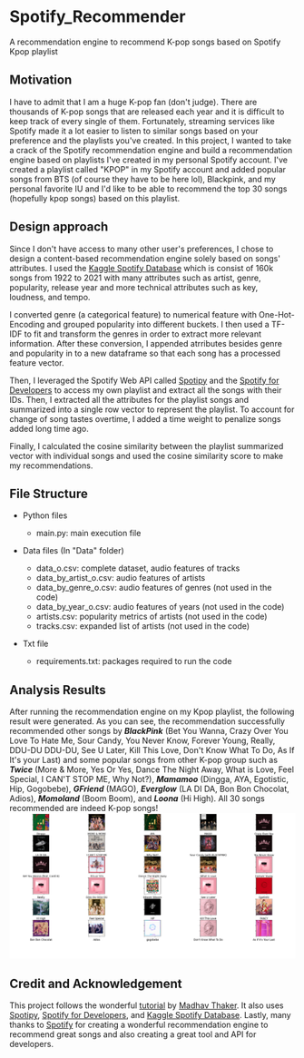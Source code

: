# Spotify_Recommender
A recommendation engine to recommend K-pop songs based on Spotify Kpop playlist

 ## Motivation
I have to admit that I am a huge K-pop fan (don't judge). There are thousands of K-pop songs that are released each year and it is difficult to keep track of every single of them. 
Fortunately, streaming services like Spotify made it a lot easier to listen to similar songs based on your preference and the playlists you've created. In this project, I wanted 
to take a crack of the Spotify recommendation engine and build a recommendation engine based on playlists I've created in my personal Spotify account. I've created a playlist
called "KPOP" in my Spotify account and added popular songs from BTS (of course they have to be here lol), Blackpink, and my personal favorite IU and I'd like to be able to
recommend the top 30 songs (hopefully kpop songs) based on this playlist. 

## Design approach
Since I don't have access to many other user's preferences, I chose to design a content-based recommendation engine solely based on songs' attributes. I used the [Kaggle Spotify Database](https://www.kaggle.com/yamaerenay/spotify-dataset-19212020-160k-tracks)
which is consist of 160k songs from 1922 to 2021 with many attributes such as artist, genre, popularity, release year and more technical attributes such as key, loudness, and tempo. 

I converted genre (a categorical feature) to numerical feature with One-Hot-Encoding and grouped popularity into different buckets. I then used a TF-IDF to fit and transform the genres
in order to extract more relevant information. After these conversion, I appended atrributes besides genre and popularity in to a new dataframe so that each song has a processed feature
vector.

Then, I leveraged the Spotify Web API called [Spotipy](https://spotipy.readthedocs.io/en/2.16.1/) and the [Spotify for Developers](https://developer.spotify.com/) to access my own playlist
and extract all the songs with their IDs. Then, I extracted all the attributes for the playlist songs and summarized into a single row vector to represent the playlist. To account
for change of song tastes overtime, I added a time weight to penalize songs added long time ago.

Finally, I calculated the cosine similarity between the playlist summarized vector with individual songs and used the cosine similarity score to make my recommendations. 

## File Structure
- Python files
  - main.py: main execution file

- Data files (In "Data" folder)
  - data_o.csv: complete dataset, audio features of tracks
  - data_by_artist_o.csv: audio features of artists
  - data_by_genre_o.csv: audio features of genres (not used in the code)
  - data_by_year_o.csv: audio features of years (not used in the code)
  - artists.csv: popularity metrics of artists (not used in the code)
  - tracks.csv: expanded list of artists (not used in the code)

- Txt file
  - requirements.txt: packages required to run the code

## Analysis Results
After running the recommendation engine on my Kpop playlist, the following result were generated. As you can see, the recommendation successfully recommended other songs by ***BlackPink***
(Bet You Wanna, Crazy Over You Love To Hate Me, Sour Candy, You Never Know, Forever Young, Really, DDU-DU DDU-DU, See U Later, Kill This Love, Don't Know What To Do, As If It's your Last) and some popular songs from other K-pop group such as ***Twice*** (More & More, Yes Or Yes, Dance The Night Away, What is Love, Feel Special, I CAN'T STOP ME, Why Not?), 
***Mamamoo*** (Dingga, AYA, Egotistic, Hip, Gogobebe), ***GFriend*** (MAGO), ***Everglow*** (LA DI DA, Bon Bon Chocolat, Adios), ***Momoland*** (Boom Boom), and ***Loona*** (Hi High). All 30 songs recommended are indeed K-pop songs!
![Image of result](https://github.com/EngineeringIV/Spotify_Recommender/blob/main/Figure_1.png)


## Credit and Acknowledgement
This project follows the wonderful [tutorial](https://www.youtube.com/watch?v=tooddaC14q4) by [Madhav Thaker](https://www.youtube.com/channel/UC0-S_HnWTDFaXgTbYSL46Ug). 
It also uses [Spotipy](https://spotipy.readthedocs.io/en/2.16.1/), [Spotify for Developers](https://developer.spotify.com/), and [Kaggle Spotify Database](https://www.kaggle.com/yamaerenay/spotify-dataset-19212020-160k-tracks). Lastly, many thanks to [Spotify](https://www.spotify.com/us/home/) for creating a wonderful recommendation engine to recommend great songs and also creating a great tool and API for developers. 

